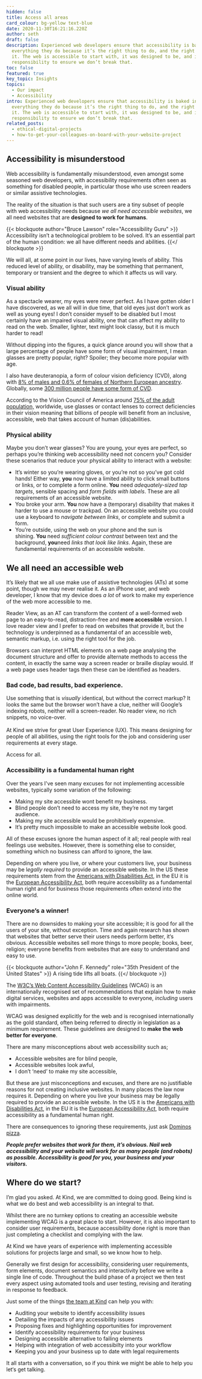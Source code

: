 ```yaml
---
hidden: false
title: Access all areas
card_colour: bg-yellow text-blue
date: 2020-11-30T16:21:16.220Z
author: seth
draft: false
description: Experienced web developers ensure that accessibility is baked into
  everything they do because it’s the right thing to do, and the right way to do
  it. The web is accessible to start with, it was designed to be, and it is our
  responsibility to ensure we don’t break that.
toc: false
featured: true
key_topic: Insights
topics:
  - Our impact
  - Accessibility
intro: Experienced web developers ensure that accessibility is baked into
  everything they do because it’s the right thing to do, and the right way to do
  it. The web is accessible to start with, it was designed to be, and it is our
  responsibility to ensure we don’t break that.
related_posts:
  - ethical-digital-projects
  - how-to-get-your-colleagues-on-board-with-your-website-project
---
```

## Accessibility is misunderstood

Web accessibility is fundamentally misunderstood, even amongst some seasoned web developers, with accessibility requirements often seen as something for disabled people, in particular those who use screen readers or similar assistive technologies.

The reality of the situation is that such users are a tiny subset of people with web accessibility needs because *we all need accessible websites*, we all need websites that are **designed to work for humans**.

{{< blockquote author="Bruce Lawson" role="Accessibility Guru" >}}
Accessibility isn’t a technological problem to be solved. It’s an essential part of the human condition: we all have different needs and abilities.
{{</ blockquote >}}

We will all, at some point in our lives, have varying levels of ability. This reduced level of ability, or disability, may be something that permanent, temporary or transient and the degree to which it affects us will vary.

### Visual ability

As a spectacle wearer, my eyes were never perfect. As I have gotten older I have discovered, as we all will in due time, that old eyes just don’t work as well as young eyes! I don’t consider myself to be disabled but I most certainly have an impaired visual ability, one that can affect my ability to read on the web. Smaller, lighter, text might look classy, but it is much harder to read!

Without dipping into the figures, a quick glance around you will show that a large percentage of people have some form of visual impairment, I mean glasses are pretty popular, right? Spoiler; they become more popular with age.

I also have deuteranopia, a form of colour vision deficiency (CVD), along with [8% of males and 0.6% of females of Northern European ancestry](https://en.wikipedia.org/wiki/Color_blindness#Genetics). Globally, some [300 million people have some form of CVD](https://www.colourblindawareness.org/colour-blindness/).

According to the Vision Council of America around [75% of the adult population,](https://www.reference.com/world-view/many-people-world-wear-glasses-e1268cfa00bdbd41) worldwide, use glasses or contact lenses to correct deficiencies in their vision meaning that billions of people will benefit from an inclusive, accessible, web that takes account of human (dis)abilities.

### Physical ability

Maybe you don’t wear glasses? You are young, your eyes are perfect, so perhaps you’re thinking web accessibility need not concern you? Consider these scenarios that reduce your physical ability to interact with a website:

* It’s winter so you’re wearing gloves, or you’re not so you’ve got cold hands! Either way, **you** now have a limited ability to click small buttons or links, or to complete a form online. **You** need *adequately-sized tap targets*, sensible spacing and *form fields with labels*. These are all requirements of an accessible website.
* You broke your arm. **You** now have a (temporary) disability that makes it harder to use a mouse or trackpad. On an accessible website you could use a keyboard to *navigate between links*, or complete and submit a form.
* You’re outside, using the web on your phone and the sun is shining. **You** need *sufficient colour contrast* between text and the background, **you**need *links that look like links*. Again, these are fundamental requirements of an accessible website.

## We all need an accessible web

It’s likely that we all use make use of assistive technologies (ATs) at some point, though we may never realise it. As an iPhone user, and web developer, I know that my device does *a lot* of work to make my experience of the web more accessible to me.

Reader View, as an AT can transform the content of a well-formed web page to an easy-to-read, distraction-free and **more accessible** version. I love reader view and I prefer to read on websites that provide it, but the technology is underpinned as a fundamental of an accessible web, semantic markup, i.e. using the right tool for the job.

Browsers can interpret HTML elements on a web page analysing the document structure and offer to provide alternate methods to access the content, in exactly the same way a screen reader or braille display would. If a web page uses header tags then these can be identified as headers.

### Bad code, bad results, bad experience.

Use something that is *visually* identical, but without the correct markup? It looks the same but the browser won’t have a clue, neither will Google’s indexing robots, neither will a screen-reader. No reader view, no rich snippets, no voice-over.\
\
At Kind we strive for great User Experience (UX). This means designing for people of all abilities, using the right tools for the job and considering user requirements at every stage.

Access for all.

### Accessibility is a fundamental human right

Over the years I've seen many excuses for not implementing accessible websites, typically some variation of the following:

* Making my site accessible wont benefit my business.
* Blind people don’t need to access my site, they’re not my target audience.
* Making my site accessible would be prohibitively expensive.
* It’s pretty much impossible to make an accessible website look good.

All of these excuses ignore the human aspect of it all; real people with real feelings use websites. However, there is something else to consider, something which no business can afford to ignore, the law.

Depending on where you live, or where your customers live, your business may be l*egally required* to provide an accessible website. In the US these requirements stem from the [Americans with Disabilities Act](https://www.ada.gov/2010_regs.htm), in the EU it is the [European Accessibility Act](https://ec.europa.eu/social/main.jsp?catId=1202), both require accessibility as a fundamental human right and for business those requirements often extend into the online world.

### Everyone’s a winner!

There are no downsides to making your site accessible; it is good for all the users of your site, without exception. Time and again research has shown that websites that better serve their users needs perform better, it‘s obvious. Accessible websites sell more things to more people; books, beer, religion; everyone benefits from websites that are easy to understand and easy to use.

{{< blockquote author="John F. Kennedy" role="35th President of the United States" >}}
A rising tide lifts all boats.
{{</ blockquote >}}

The [W3C’s Web Content Accessibility Guidelines](https://www.w3.org/TR/WCAG21/) (WCAG) is an internationally recognised set of recommendations that explain how to make digital services, websites and apps accessible to everyone, *including* users with impairments.

WCAG was designed explicitly for the web and is recognised internationally as the gold standard, often being referred to directly in legislation as a minimum requirement. These guidelines are designed to **make the web better for everyone**.

There are many misconceptions about web accessibility such as;

* Accessible websites are for blind people,
* Accessible websites look awful,
* I don’t ‘need’ to make my site accessible,

But these are just misconceptions and excuses, and there are no justifiable reasons for not creating inclusive websites. In many places the law now requires it. Depending on where you live your business may be *l*egally required to provide an accessible website. In the US it is the [Americans with Disabilities Act](https://www.ada.gov/2010_regs.htm), in the EU it is the [European Accessibility Act](https://ec.europa.eu/social/main.jsp?catId=1202), both require accessibility as a fundamental human right.

There are consequences to ignoring these requirements, just ask [Dominos pizza](https://www.bbc.co.uk/news/technology-46894463).

***People prefer websites that work for them, it’s obvious. Nail web accessibility and your website will work for as many people (and robots) as possible. Accessibility is good for you, your business and your visitors.***

## Where do we start?

I’m glad you asked. At Kind, we are committed to doing good. Being kind is what we do best and web accessibility is an integral to that.

Whilst there are no turnkey options to creating an accessible website implementing WCAG is a great place to start. However, it is also important to consider user requirements, because accessibility done right is more than just completing a checklist and complying with the law.

At Kind we have years of experience with implementing accessible solutions for projects large and small, so we know how to help.

Generally we first design for accessibility, considering user requirements, form elements, document semantics and interactivity before we write a single line of code. Throughout the build phase of a project we then test every aspect using automated tools and user testing, revising and iterating in response to feedback.

Just some of the things [the team at Kind](https://madebykind.com/team#entry:51@1:url) can help you with:

* Auditing your website to identify accessibility issues
* Detailing the impacts of any accessibility issues
* Proposing fixes and highlighting opportunities for improvement
* Identify accessibility requirements for your business
* Designing accessible alternative to failing elements
* Helping with integration of web accessibilty into your workflow
* Keeping you and your business up to date with legal requirements

It all starts with a conversation, so if you think we might be able to help you let‘s get talking.